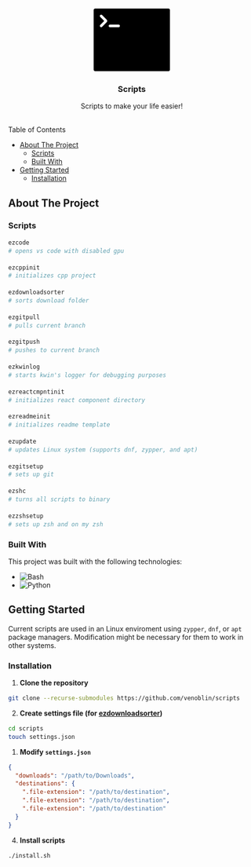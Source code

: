 <br/>
<div align="center">
<a href="https://github.com/venoblin/scripts">
<img src=".project-images/project-logo.png" alt="Termnial logo" height="128px" />
</a>

<h3 align="center">Scripts</h3>
<p align="center">
Scripts to make your life easier!
<br/>
<br/>
</p>
</div>

Table of Contents

- [About The Project](#about-the-project)
  - [Scripts](#scripts)
  - [Built With](#built-with)
- [Getting Started](#getting-started)
  - [Installation](#installation)

## About The Project

### Scripts

```sh
ezcode
# opens vs code with disabled gpu

ezcppinit
# initializes cpp project

ezdownloadsorter
# sorts download folder

ezgitpull
# pulls current branch

ezgitpush
# pushes to current branch

ezkwinlog
# starts kwin's logger for debugging purposes

ezreactcmpntinit
# initializes react component directory

ezreadmeinit
# initializes readme template

ezupdate
# updates Linux system (supports dnf, zypper, and apt)

ezgitsetup
# sets up git

ezshc
# turns all scripts to binary

ezzshsetup
# sets up zsh and on my zsh
```

### Built With

This project was built with the following technologies:

- <img src="https://img.shields.io/badge/Bash-4EAA25?style=for-the-badge&logo=gnubash&logoColor=white" alt="Bash" />
- <img src="https://img.shields.io/badge/python-3670A0?style=for-the-badge&logo=python&logoColor=ffdd54" alt="Python" />

## Getting Started

Current scripts are used in an Linux enviroment using `zypper`, `dnf`, or `apt` package managers. Modification might be necessary for them to work in other systems.


### Installation

1. **Clone the repository** 

  ```sh
  git clone --recurse-submodules https://github.com/venoblin/scripts
  ```

2. **Create settings file (for [ezdownloadsorter](https://github.com/venoblin/download-file-sorter))**

  ```sh
  cd scripts
  touch settings.json
  ```

1. **Modify `settings.json`** 

  ```json
  {
    "downloads": "/path/to/Downloads",
    "destinations": {
      ".file-extension": "/path/to/destination",
      ".file-extension": "/path/to/destination",
      ".file-extension": "/path/to/destination"
    }
  }
  ```

4. **Install scripts** 
  
  ```sh
  ./install.sh
  ```